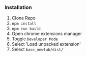 ### Installation

1. Clone Repo
2. `npm install`
3. `npm run build`
4. Open chrome extensions manager
5. Toggle `Developer Mode`
6. Select 'Load unpacked extension'
7. Select `base_newtab/dist/`
